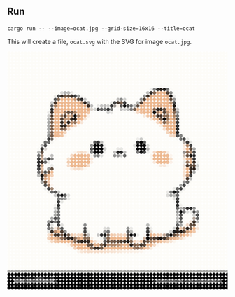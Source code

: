## Run

```shell
cargo run -- --image=ocat.jpg --grid-size=16x16 --title=ocat 
```

This will create a file, `ocat.svg` with the SVG for image `ocat.jpg`.

![SVG file](./ocat.svg)
